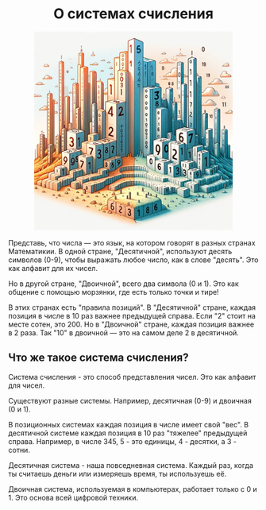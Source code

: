 <h1 align="center">О системах счисления</h1>

<p align="center">
  <img src="imgs/systems.png" width="400">
</p>

Представь, что числа — это язык, на котором говорят в разных странах Математикии. В одной стране, "Десятичной", используют десять символов (0-9), чтобы выражать любое число, как в слове "десять". Это как алфавит для их чисел.

Но в другой стране, "Двоичной", всего два символа (0 и 1). Это как общение с помощью морзянки, где есть только точки и тире!

В этих странах есть "правила позиций". В "Десятичной" стране, каждая позиция в числе в 10 раз важнее предыдущей справа. Если "2" стоит на месте сотен, это 200. Но в "Двоичной" стране, каждая позиция важнее в 2 раза. Так "10" в двоичной — это на самом деле 2 в десятичной.

## Что же такое система счисления?

Система счисления - это способ представления чисел. Это как алфавит для чисел.

Существуют разные системы. Например, десятичная (0-9) и двоичная (0 и 1).

В позиционных системах каждая позиция в числе имеет свой "вес". В десятичной системе каждая позиция в 10 раз "тяжелее" предыдущей справа. Например, в числе 345, 5 - это единицы, 4 - десятки, а 3 - сотни.

Десятичная система - наша повседневная система. Каждый раз, когда ты считаешь деньги или измеряешь время, ты используешь её.

Двоичная система, используемая в компьютерах, работает только с 0 и 1. Это основа всей цифровой техники.
